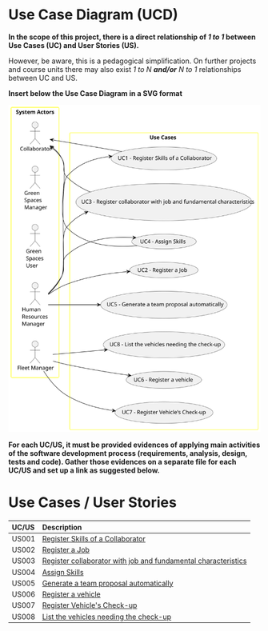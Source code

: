 # Use Case Diagram (UCD)

**In the scope of this project, there is a direct relationship of _1 to 1_ between Use Cases (UC) and User Stories (US).**

However, be aware, this is a pedagogical simplification. On further projects and course units there may also exist _1 to N **and/or** N to 1_ relationships between UC and US.

**Insert below the Use Case Diagram in a SVG format**

![Use Case Diagram](svg/use-case-diagram.svg)

**For each UC/US, it must be provided evidences of applying main activities of the software development process (requirements, analysis, design, tests and code). Gather those evidences on a separate file for each UC/US and set up a link as suggested below.**

# Use Cases / User Stories

| UC/US | Description                                                                             |                   
|:------|:----------------------------------------------------------------------------------------|
| US001 | [Register Skills of a Collaborator](../../us01/Readme.md)                              |
| US002 | [Register a Job](../../us002/Readme.md)                                                 |
| US003 | [Register collaborator with job and fundamental characteristics](../../us003/Readme.md) |
| US004 | [Assign Skills](../../us004/Readme.md)                                                  |
| US005 | [Generate a team proposal automatically ](../../us05/Readme.md)                                                            |
| US006 | [Register a vehicle](../../us006/Readme.md)                                             |
| US007 | [Register Vehicle's Check-up](../../us007/Readme.md)                                    |
| US008 | [List the vehicles needing the check-up](../../us008/Readme.md)                                                            |

